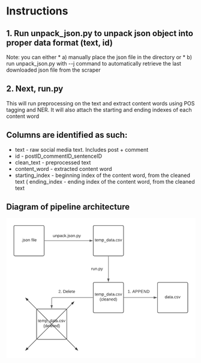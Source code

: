 # Instructions

## 1. Run unpack_json.py to unpack json object into proper data format (text, id)

Note: you can either 
        * a) manually place the json file in the directory or
        * b) run unpack_json.py with --j command to automatically retrieve the last
        downloaded json file from the scraper


## 2. Next, run.py

This will run preprocessing on the text and extract content words using POS tagging and NER. 
It will also attach the starting and ending indexes of each content word



## Columns are identified as such:

* text - raw social media text. Includes post + comment
* id - postID_commentID_sentenceID 
* clean_text - preprocessed text
* content_word - extracted content word
* starting_index - beginning index of the content word, from the cleaned text
( ending_index - ending index of the content word, from the cleaned text

## Diagram of pipeline architecture 
![GitHub Logo](diagrams/pipeline_high.png)
